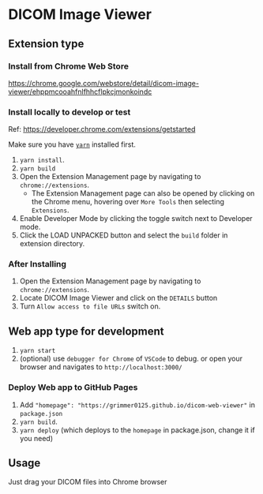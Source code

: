 # DICOM Image Viewer

## Extension type

### Install from Chrome Web Store

https://chrome.google.com/webstore/detail/dicom-image-viewer/ehppmcooahfnlfhhcflpkcjmonkoindc

### Install locally to develop or test

Ref: https://developer.chrome.com/extensions/getstarted

Make sure you have [`yarn`](https://yarnpkg.com/) installed first.

1. `yarn install`.
2. `yarn build`
3. Open the Extension Management page by navigating to `chrome://extensions`.
   - The Extension Management page can also be opened by clicking on the Chrome menu, hovering over `More Tools` then selecting `Extensions`.
4. Enable Developer Mode by clicking the toggle switch next to Developer mode.
5. Click the LOAD UNPACKED button and select the `build` folder in extension directory.

### After Installing

1. Open the Extension Management page by navigating to `chrome://extensions`.
2. Locate DICOM Image Viewer and click on the `DETAILS` button
3. Turn `Allow access to file URLs` switch on.

## Web app type for development

1. `yarn start`
2. (optional) use `debugger for Chrome` of `VSCode` to debug. or open your browser and navigates to `http://localhost:3000/`

### Deploy Web app to GitHub Pages

1. Add `"homepage": "https://grimmer0125.github.io/dicom-web-viewer"` in `package.json`
2. `yarn build`.
3. `yarn deploy` (which deploys to the `homepage` in package.json, change it if you need)

## Usage

Just drag your DICOM files into Chrome browser
